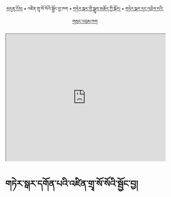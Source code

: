 <p align="center">
  <a href="https://bdrc-reader.github.io/tergar/">མདུན་ངོས།</a> •
  <span>འཛིན་གྲྭ་སོ་སོའི་སྦྱོང་བྱ་ཁག</span> • <a href="https://bdrc-reader.github.io/tergar/drubchod">གཏེར་སྒར་གྱི་སྒྲུབ་མཆོད་ཀྱི་སྐོར།</a> • <a href="https://bdrc-reader.github.io/tergar/sungbum">གཏེར་སྒར་དང་འབྲེལ་བའི་གསུང་འབུམ་ཁག</a>
  </p>

<iframe src="https://library.bdrc.io/scripts/embed-iframe.html?work=bdr:W1ERI0028001&origin=website.com" width="100%" height="400"></iframe>


# གཏེར་སྒར་དགོན་པའི་འཛིན་གྲྭ་སོ་སོའི་སྦྱོང་བྱ།

